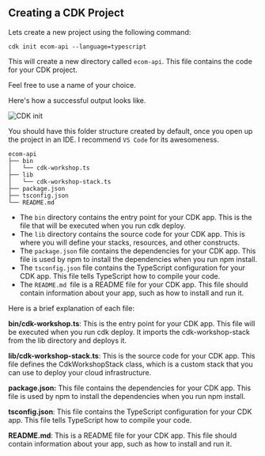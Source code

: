 ## Creating a CDK Project

Lets create a new project using the following command:

```
cdk init ecom-api --language=typescript
```

This will create a new directory called `ecom-api`. This file contains the code for your CDK project.

Feel free to use a name of your choice.

Here's how a successful output looks like. 

![CDK init](/assets/)

You should have this folder structure  created by default, once you open up the project in an IDE. I recommend `VS Code` for its awesomeness.

```
ecom-api
├── bin
│   └── cdk-workshop.ts
├── lib
│   └── cdk-workshop-stack.ts
├── package.json
├── tsconfig.json
└── README.md
```


- The `bin` directory contains the entry point for your CDK app. This is the file that will be executed when you run cdk deploy. 
- The `lib` directory contains the source code for your CDK app. This is where you will define your stacks, resources, and other constructs. 
- The `package.json` file contains the dependencies for your CDK app. This file is used by npm to install the dependencies when you run npm install. 
- The `tsconfig.json` file contains the TypeScript configuration for your CDK app. This file tells TypeScript how to compile your code. 
- The `README.md `file is a README file for your CDK app. This file should contain information about your app, such as how to install and run it.

Here is a brief explanation of each file:

**bin/cdk-workshop.ts**: This is the entry point for your CDK app. This file will be executed when you run cdk deploy. It imports the cdk-workshop-stack from the lib directory and deploys it.

**lib/cdk-workshop-stack.ts**: This is the source code for your CDK app. This file defines the CdkWorkshopStack class, which is a custom stack that you can use to deploy your cloud infrastructure.

**package.json:** This file contains the dependencies for your CDK app. This file is used by npm to install the dependencies when you run npm install.

**tsconfig.json**: This file contains the TypeScript configuration for your CDK app. This file tells TypeScript how to compile your code.

**README.md**: This is a README file for your CDK app. This file should contain information about your app, such as how to install and run it.